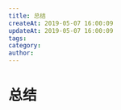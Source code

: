 ```yaml
---
title: 总结
createAt: 2019-05-07 16:00:09
updateAt: 2019-05-07 16:00:09
tags: 
category:
author: 
---
```


# 总结

<!-- more -->
